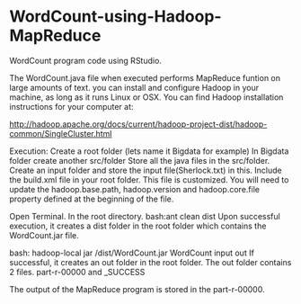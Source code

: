 # WordCount-using-Hadoop-MapReduce
WordCount program code using RStudio.

The WordCount.java file when executed performs MapReduce funtion on large amounts of text.
you can install and configure Hadoop in your machine, as long as it runs  Linux or OSX. You can find Hadoop installation instructions for your computer at:

http://hadoop.apache.org/docs/current/hadoop-project-dist/hadoop-common/SingleCluster.html




Execution:
Create a root folder (lets name it Bigdata for example)
In Bigdata folder create another src/folder
Store all the java files in the src/folder.
Create an input folder and store the input file(Sherlock.txt) in this.
Include the build.xml file in your root folder. This file is customized. You will need to update the hadoop.base.path, hadoop.version and hadoop.core.file property defined at the beginning of the file.

Open Terminal.
In the root directory.
bash:ant clean dist
Upon successful execution, it creates a dist folder in the root folder which contains the WordCount.jar file.

bash: hadoop-local jar /dist/WordCount.jar WordCount input out
If successful, it creates an out folder in the root folder.
The out folder contains 2 files. 
part-r-00000 and _SUCCESS

The output of the MapReduce program is stored in the part-r-00000.



